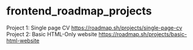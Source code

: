 # frontend_roadmap_projects
Project 1: Single page CV
https://roadmap.sh/projects/single-page-cv
Project 2: Basic HTML-Only website
https://roadmap.sh/projects/basic-html-website
